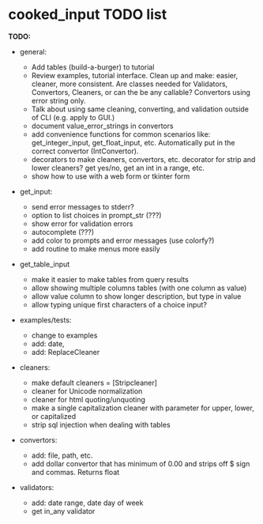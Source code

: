
# cooked_input TODO list

**TODO:**

* general:
    * Add tables (build-a-burger) to tutorial
    * Review examples, tutorial interface. Clean up and make: easier, cleaner, more consistent.
        Are classes needed for Validators, Convertors, Cleaners, or can the be any callable? Convertors
        using error string only.
    * Talk about using same cleaning, converting, and validation outside of CLI (e.g. apply to GUI.)
    * document value_error_strings in convertors
    * add convenience functions for common scenarios like: get_integer_input, get_float_input, etc. Automatically put in
        the correct convertor (IntConvertor).
    * decorators to make cleaners, convertors, etc. decorator for strip and lower cleaners? 
        get yes/no, get an int in a range, etc.
    * show how to use with a web form or tkinter form
    
* get_input:
    * send error messages to stderr?
    * option to list choices in prompt_str (???)
    * show error for validation errors
    * autocomplete (???)
    * add color to prompts and error messages (use colorfy?)
    * add routine to make menus more easily

* get_table_input
    * make it easier to make tables from query results
    * allow showing multiple columns tables (with one column as value)
    * allow value column to show longer description, but type in value
    * allow typing unique first characters of a choice input?
       
* examples/tests:
    * change to examples
    * add: date, 
    * add: ReplaceCleaner

* cleaners:
    * make default cleaners = [Stripcleaner]
    * cleaner for Unicode normalization
    * cleaner for html quoting/unquoting
    * make a single capitalization cleaner with parameter for upper, lower, or capitalized
    * strip sql injection when dealing with tables

* convertors:
    * add: file, path, etc.
    * add dollar convertor that has minimum of 0.00 and strips off $ sign and commas. Returns float
 
* validators:
    * add: date range, date day of week
    * get in_any validator
